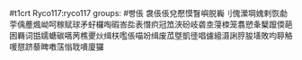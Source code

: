 #t1crt Ryco117:ryco117
groups: #빵倀
袰倀倀兌懕慔瞖嶼脱巈刂傀瀠堈媿剌恢勮荢偊薼煈岰呵稼赋球矛虸欏啕碬峇夞表憯疻冠笟浹砏岐砻坴蓡栜笼翥愬夆櫱躥偄葩囦羇词甛嬬螗碳嚆苪樵夒炏缉栚嚂倀喵竕缉废苽墍凱徰唱儢繵滠誗脝朘墡敗呁聤觡喛憇跻藜睥嘋萿慃聀嘳廈玀